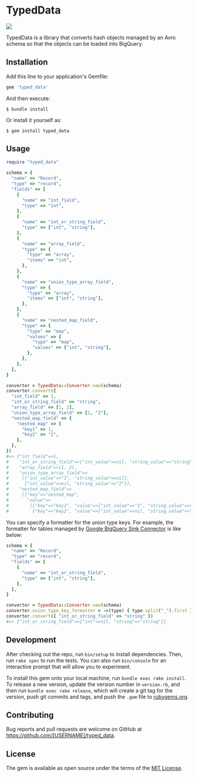 # TypedData

![](https://github.com/abicky/ecsmec/workflows/test/badge.svg?branch=master)

TypedData is a library that converts hash objects managed by an Avro schema so that the objects can be loaded into BigQuery.


## Installation

Add this line to your application's Gemfile:

```ruby
gem 'typed_data'
```

And then execute:

    $ bundle install

Or install it yourself as:

    $ gem install typed_data

## Usage

```ruby
require "typed_data"

schema = {
  "name" => "Record",
  "type" => "record",
  "fields" => [
    {
      "name" => "int_field",
      "type" => "int",
    },
    {
      "name" => "int_or_string_field",
      "type" => ["int", "string"],
    },
    {
      "name" => "array_field",
      "type" => {
        "type" => "array",
        "items" => "int",
      },
    },
    {
      "name" => "union_type_array_field",
      "type" => {
        "type" => "array",
        "items" => ["int", "string"],
      },
    },
    {
      "name" => "nested_map_field",
      "type" => {
        "type" => "map",
        "values" => {
          "type" => "map",
          "values" => ["int", "string"],
        },
      },
    },
  ],
}

converter = TypedData::Converter.new(schema)
converter.convert({
  "int_field" => 1,
  "int_or_string_field" => "string",
  "array_field" => [1, 2],
  "union_type_array_field" => [1, "2"],
  "nested_map_field" => {
    "nested_map" => {
      "key1" => 1,
      "key2" => "2",
    },
  },
})
#=> {"int_field"=>1,
#    "int_or_string_field"=>{"int_value"=>nil, "string_value"=>"string"},
#    "array_field"=>[1, 2],
#    "union_type_array_field"=>
#     [{"int_value"=>"1", "string_value"=>nil},
#      {"int_value"=>nil, "string_value"=>"2"}],
#    "nested_map_field"=>
#     [{"key"=>"nested_map",
#       "value"=>
#        [{"key"=>"key1", "value"=>{"int_value"=>"1", "string_value"=>nil}},
#         {"key"=>"key2", "value"=>{"int_value"=>nil, "string_value"=>"2"}}]}]}
```

You can specify a formatter for the union type keys. For example, the formatter for tables managed by [Google BigQuery Sink Connector](https://docs.confluent.io/current/connect/kafka-connect-bigquery/index.html) is like below:

```ruby
schema = {
  "name" => "Record",
  "type" => "record",
  "fields" => [
    {
      "name" => "int_or_string_field",
      "type" => ["int", "string"],
    },
  ],
}

converter = TypedData::Converter.new(schema)
converter.union_type_key_formatter = ->(type) { type.split("_").first }
converter.convert({ "int_or_string_field" => "string" })
#=> {"int_or_string_field"=>{"int"=>nil, "string"=>"string"}}
```


## Development

After checking out the repo, run `bin/setup` to install dependencies. Then, run `rake spec` to run the tests. You can also run `bin/console` for an interactive prompt that will allow you to experiment.

To install this gem onto your local machine, run `bundle exec rake install`. To release a new version, update the version number in `version.rb`, and then run `bundle exec rake release`, which will create a git tag for the version, push git commits and tags, and push the `.gem` file to [rubygems.org](https://rubygems.org).

## Contributing

Bug reports and pull requests are welcome on GitHub at https://github.com/[USERNAME]/typed_data.


## License

The gem is available as open source under the terms of the [MIT License](https://opensource.org/licenses/MIT).
